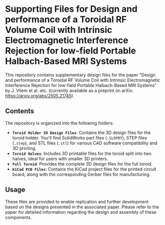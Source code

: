 # Supporting Files for Design and performance of a Toroidal RF Volume Coil with Intrinsic Electromagnetic Interference Rejection for low-field Portable Halbach-Based MRI Systems

This repository contains supplementary design files for the paper "Design and performance of a Toroidal RF Volume Coil with Intrinsic Electromagnetic Interference Rejection for low-field Portable Halbach-Based MRI Systems" by J. Vliem et al. etc. (currently available as a preprint on arXiv: https://arxiv.org/abs/2505.21745).

## Contents

The repository is organized into the following folders:

* **`Toroid Holder 3D Design Files`**: Contains the 3D design files for the toroid holder. You'll find SolidWorks part files (`.SLDPRT`), STEP files (`.step`), and STL files (`.stl`) for various CAD software compatibility and 3D printing.
* **`Toroid Halves`**: Includes 3D printable files for the toroid split into two halves, ideal for users with smaller 3D printers.
* **`Full Toroid`**: Provides the complete 3D design files for the full toroid.
* **`KiCad PCB Files`**: Contains the KiCad project files for the printed circuit board, along with the corresponding Gerber files for manufacturing.

## Usage

These files are provided to enable replication and further development based on the designs presented in the associated paper. Please refer to the paper for detailed information regarding the design and assembly of these components.
